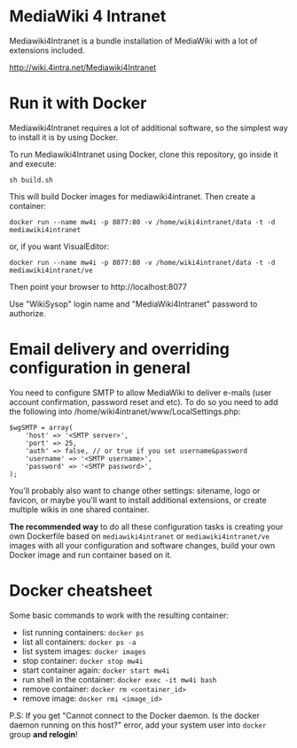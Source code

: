 # MediaWiki 4 Intranet

Mediawiki4Intranet is a bundle installation of MediaWiki with a lot of extensions included.

http://wiki.4intra.net/Mediawiki4Intranet

# Run it with Docker

Mediawiki4Intranet requires a lot of additional software, so the simplest way to
install it is by using Docker.

To run Mediawiki4Intranet using Docker, clone this repository, go inside it and execute:

    sh build.sh

This will build Docker images for mediawiki4intranet. Then create a container:

    docker run --name mw4i -p 8077:80 -v /home/wiki4intranet/data -t -d mediawiki4intranet

or, if you want VisualEditor:

    docker run --name mw4i -p 8077:80 -v /home/wiki4intranet/data -t -d mediawiki4intranet/ve

Then point your browser to http://localhost:8077

Use "WikiSysop" login name and "MediaWiki4Intranet" password to authorize.

# Email delivery and overriding configuration in general

You need to configure SMTP to allow MediaWiki to deliver e-mails (user account confirmation,
password reset and etc). To do so you need to add the following into /home/wiki4intranet/www/LocalSettings.php:

    $wgSMTP = array(
        'host' => '<SMTP server>',
        'port' => 25,
        'auth' => false, // or true if you set username&password
        'username' => '<SMTP username>',
        'password' => '<SMTP password>',
    );

You'll probably also want to change other settings: sitename, logo or favicon, or maybe you'll
want to install additional extensions, or create multiple wikis in one shared container.

**The recommended way** to do all these configuration tasks is creating your own Dockerfile
based on `mediawiki4intranet` or `mediawiki4intranet/ve` images with all your configuration and
software changes, build your own Docker image and run container based on it.

# Docker cheatsheet

Some basic commands to work with the resulting container:

* list running containers: `docker ps`
* list all containers: `docker ps -a`
* list system images: `docker images`
* stop container: `docker stop mw4i`
* start container again: `docker start mw4i`
* run shell in the container: `docker exec -it mw4i bash`
* remove container: `docker rm <container_id>`
* remove image: `docker rmi <image_id>`

P.S: If you get "Cannot connect to the Docker daemon. Is the docker daemon running on this host?" error,
add your system user into `docker` group **and relogin**!
